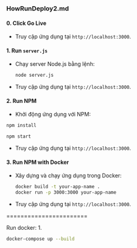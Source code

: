 ### HowRunDeploy2.md

#### 0. Click Go Live
- Truy cập ứng dụng tại `http://localhost:3000`.

#### 1. Run `server.js`
- Chạy server Node.js bằng lệnh:
  ```bash
  node server.js
  ```
- Truy cập ứng dụng tại `http://localhost:3000`.

#### 2. Run NPM
- Khởi động ứng dụng với NPM:
```bash
npm install
```

```bash
npm start
```
- Truy cập ứng dụng tại `http://localhost:3000`.

#### 3. Run NPM with Docker
- Xây dựng và chạy ứng dụng trong Docker:
  ```bash
  docker build -t your-app-name .
  docker run -p 3000:3000 your-app-name
  ```
- Truy cập ứng dụng tại `http://localhost:3000`.



=======================



Run docker: 
1.
```bash
docker-compose up --build
```